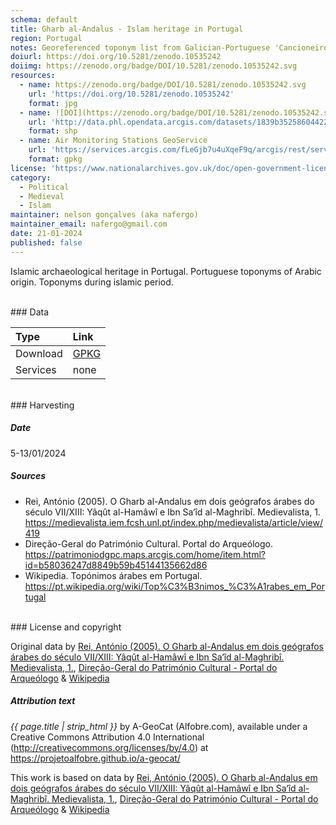 ```yaml
---
schema: default
title: Gharb al-Andalus - Islam heritage in Portugal
region: Portugal
notes: Georeferenced toponym list from Galician-Portuguese 'Cancioneiros'
doiurl: https://doi.org/10.5281/zenodo.10535242
doiimg: https://zenodo.org/badge/DOI/10.5281/zenodo.10535242.svg
resources:
  - name: https://zenodo.org/badge/DOI/10.5281/zenodo.10535242.svg
    url: 'https://doi.org/10.5281/zenodo.10535242'
    format: jpg
  - name: ![DOI](https://zenodo.org/badge/DOI/10.5281/zenodo.10535242.svg)
    url: 'http://data.phl.opendata.arcgis.com/datasets/1839b35258604422b0b520cbb668df0d_0.zip'
    format: shp
  - name: Air Monitoring Stations GeoService
    url: 'https://services.arcgis.com/fLeGjb7u4uXqeF9q/arcgis/rest/services/Air_Monitoring_Stations/FeatureServer/0/query'
    format: gpkg
license: 'https://www.nationalarchives.gov.uk/doc/open-government-licence/version/3/'
category:
  - Political
  - Medieval
  - Islam
maintainer: nelson gonçalves (aka nafergo)
maintainer_email: nafergo@gmail.com
date: 21-01-2024
published: false
---
```


Islamic archaeological heritage in Portugal. Portuguese toponyms of Arabic origin.  Toponyms during islamic period. 


<br/>
### Data

| Type | Link |
| :------ |:--- |
| Download | <a href="https://projetoalfobre.github.io/alfobre-gis-repository/Portugal/medieval/al-gharb/al-gharb.gpkg" class="btn btn-primary tag-btn">GPKG</a> |
| Services | none |
 


<br/>
### Harvesting

##### Date
5-13/01/2024

##### Sources

* Rei, António (2005). O Gharb al-Andalus em dois geógrafos árabes do século VII/XIII: Yâqût al-Hamâwî e Ibn Sa‘îd al-Maghribî. Medievalista, 1. https://medievalista.iem.fcsh.unl.pt/index.php/medievalista/article/view/419
* Direção-Geral do Património Cultural. Portal do Arqueólogo. https://patrimoniodgpc.maps.arcgis.com/home/item.html?id=b58036247d8849b59b45144135662d86
* Wikipedia. Topónimos árabes em Portugal. https://pt.wikipedia.org/wiki/Top%C3%B3nimos_%C3%A1rabes_em_Portugal

<br/>
### License and copyright


Original data by [Rei, António (2005). O Gharb al-Andalus em dois geógrafos árabes do século VII/XIII: Yâqût al-Hamâwî e Ibn Sa‘îd al-Maghribî. Medievalista, 1.](https://medievalista.iem.fcsh.unl.pt/index.php/medievalista/article/view/419), [Direção-Geral do Património Cultural - Portal do Arqueólogo](https://arqueologia.patrimoniocultural.pt/) & [Wikipedia](https://pt.wikipedia.org/wiki/Top%C3%B3nimos_%C3%A1rabes_em_Portugal) 



##### Attribution text
*{{ page.title | strip_html }}* by A-GeoCat (Alfobre.com), available under a Creative Commons Attribution 4.0 International (http://creativecommons.org/licenses/by/4.0) at https://projetoalfobre.github.io/a-geocat/

This work is based on data by [Rei, António (2005). O Gharb al-Andalus em dois geógrafos árabes do século VII/XIII: Yâqût al-Hamâwî e Ibn Sa‘îd al-Maghribî. Medievalista, 1.](https://medievalista.iem.fcsh.unl.pt/index.php/medievalista/article/view/419), [Direção-Geral do Património Cultural - Portal do Arqueólogo](https://arqueologia.patrimoniocultural.pt/) & [Wikipedia](https://pt.wikipedia.org/wiki/Top%C3%B3nimos_%C3%A1rabes_em_Portugal) 









